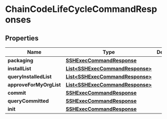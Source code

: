 

# ChainCodeLifeCycleCommandResponses


## Properties

| Name | Type | Description | Notes |
|------------ | ------------- | ------------- | -------------|
|**packaging** | [**SSHExecCommandResponse**](SSHExecCommandResponse.md) |  |  [optional] |
|**installList** | [**List&lt;SSHExecCommandResponse&gt;**](SSHExecCommandResponse.md) |  |  |
|**queryInstalledList** | [**List&lt;SSHExecCommandResponse&gt;**](SSHExecCommandResponse.md) |  |  |
|**approveForMyOrgList** | [**List&lt;SSHExecCommandResponse&gt;**](SSHExecCommandResponse.md) |  |  |
|**commit** | [**SSHExecCommandResponse**](SSHExecCommandResponse.md) |  |  [optional] |
|**queryCommitted** | [**SSHExecCommandResponse**](SSHExecCommandResponse.md) |  |  [optional] |
|**init** | [**SSHExecCommandResponse**](SSHExecCommandResponse.md) |  |  [optional] |



